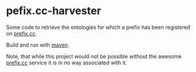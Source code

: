 # pefix.cc-harvester

Some code to retrieve the ontologies for which a prefix has been registered on [prefix.cc](http://prefix.cc). 

Build and run with [maven](https://maven.apache.org/).

Note, that while this project would not be possible without the awesome [prefix.cc](http://prefix.cc/) service it is in no way associated with it.